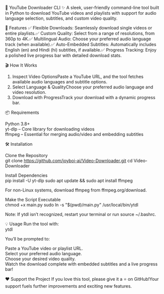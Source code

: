 🎥 YouTube Downloader CLI ✨
A sleek, user-friendly command-line tool built in Python to download YouTube videos and playlists with support for audio language selection, subtitles, and custom video quality.

🚀 Features
✅ Flexible Downloads: Seamlessly download single videos or entire playlists.✅ Custom Quality: Select from a range of resolutions, from 360p to 4K.✅ Multilingual Audio: Choose your preferred audio language track (when available).✅ Auto-Embedded Subtitles: Automatically includes English (en) and Hindi (hi) subtitles, if available.✅ Progress Tracking: Enjoy a polished live progress bar with detailed download stats.

🎬 How It Works
1. Inspect Video OptionsPaste a YouTube URL, and the tool fetches available audio languages and subtitle options.
2. Select Language & QualityChoose your preferred audio language and video resolution.
3. Download with ProgressTrack your download with a dynamic progress bar.

📦 Requirements

Python 3.8+  
yt-dlp – Core library for downloading videos  
ffmpeg – Essential for merging audio/video and embedding subtitles


🛠️ Installation

Clone the Repository  
git clone https://github.com/joyboi-ai/Video-Downloader.git
cd Video-Downloader


Install Dependencies  
pip install -U yt-dlp
sudo apt update && sudo apt install ffmpeg

For non-Linux systems, download ffmpeg from ffmpeg.org/download.

Make the Script Executable  
chmod +x main.py
sudo ln -s "$(pwd)/main.py" /usr/local/bin/ytdl

Note: If ytdl isn’t recognized, restart your terminal or run source ~/.bashrc.



💡 Usage
Run the tool with:  
ytdl

You’ll be prompted to:  

Paste a YouTube video or playlist URL.  
Select your preferred audio language.  
Choose your desired video quality.  
Watch the download complete with embedded subtitles and a live progress bar!


❤️ Support the Project
If you love this tool, please give it a ⭐ on GitHub!Your support fuels further improvements and exciting new features.
